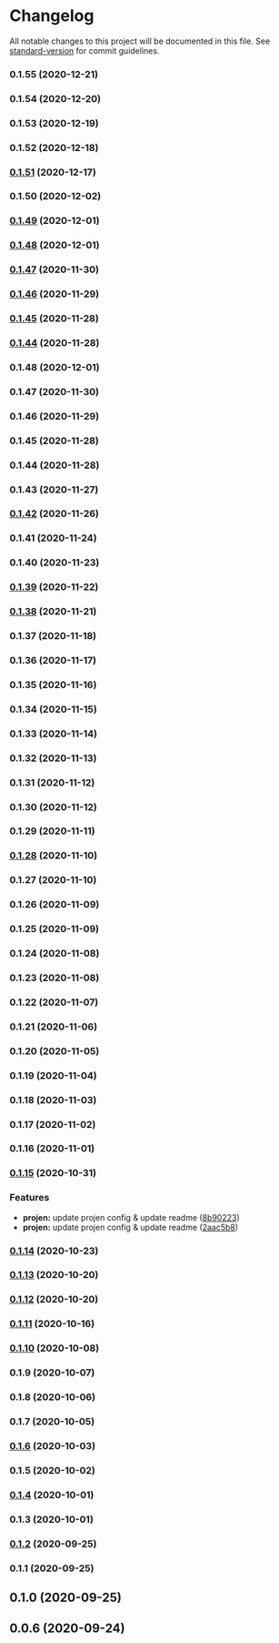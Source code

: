 # Changelog

All notable changes to this project will be documented in this file. See [standard-version](https://github.com/conventional-changelog/standard-version) for commit guidelines.

### 0.1.55 (2020-12-21)

### 0.1.54 (2020-12-20)

### 0.1.53 (2020-12-19)

### 0.1.52 (2020-12-18)

### [0.1.51](https://github.com/guan840912/cdk-aurora-globaldatabase/compare/v0.1.50...v0.1.51) (2020-12-17)

### 0.1.50 (2020-12-02)

### [0.1.49](https://github.com/guan840912/cdk-aurora-globaldatabase/compare/v0.1.43...v0.1.49) (2020-12-01)

### [0.1.48](https://github.com/guan840912/cdk-aurora-globaldatabase/compare/v0.1.47...v0.1.48) (2020-12-01)

### [0.1.47](https://github.com/guan840912/cdk-aurora-globaldatabase/compare/v0.1.46...v0.1.47) (2020-11-30)

### [0.1.46](https://github.com/guan840912/cdk-aurora-globaldatabase/compare/v0.1.45...v0.1.46) (2020-11-29)

### [0.1.45](https://github.com/guan840912/cdk-aurora-globaldatabase/compare/v0.1.44...v0.1.45) (2020-11-28)

### [0.1.44](https://github.com/guan840912/cdk-aurora-globaldatabase/compare/v0.1.42...v0.1.44) (2020-11-28)

### 0.1.48 (2020-12-01)

### 0.1.47 (2020-11-30)

### 0.1.46 (2020-11-29)

### 0.1.45 (2020-11-28)

### 0.1.44 (2020-11-28)

### 0.1.43 (2020-11-27)

### [0.1.42](https://github.com/guan840912/cdk-aurora-globaldatabase/compare/v0.1.41...v0.1.42) (2020-11-26)

### 0.1.41 (2020-11-24)

### 0.1.40 (2020-11-23)

### [0.1.39](https://github.com/guan840912/cdk-aurora-globaldatabase/compare/v0.1.38...v0.1.39) (2020-11-22)

### [0.1.38](https://github.com/guan840912/cdk-aurora-globaldatabase/compare/v0.1.37...v0.1.38) (2020-11-21)

### 0.1.37 (2020-11-18)

### 0.1.36 (2020-11-17)

### 0.1.35 (2020-11-16)

### 0.1.34 (2020-11-15)

### 0.1.33 (2020-11-14)

### 0.1.32 (2020-11-13)

### 0.1.31 (2020-11-12)

### 0.1.30 (2020-11-12)

### 0.1.29 (2020-11-11)

### [0.1.28](https://github.com/guan840912/cdk-aurora-globaldatabase/compare/v0.1.27...v0.1.28) (2020-11-10)

### 0.1.27 (2020-11-10)

### 0.1.26 (2020-11-09)

### 0.1.25 (2020-11-09)

### 0.1.24 (2020-11-08)

### 0.1.23 (2020-11-08)

### 0.1.22 (2020-11-07)

### 0.1.21 (2020-11-06)

### 0.1.20 (2020-11-05)

### 0.1.19 (2020-11-04)

### 0.1.18 (2020-11-03)

### 0.1.17 (2020-11-02)

### 0.1.16 (2020-11-01)

### [0.1.15](https://github.com/guan840912/cdk-aurora-globaldatabase/compare/v0.1.14...v0.1.15) (2020-10-31)


### Features

* **projen:** update projen config & update readme ([8b90223](https://github.com/guan840912/cdk-aurora-globaldatabase/commit/8b90223f5ab917f86129f786f4a7ad56e711f34b))
* **projen:** update projen config & update readme ([2aac5b8](https://github.com/guan840912/cdk-aurora-globaldatabase/commit/2aac5b857b24dc00ac145f3fd959cceaabc66b79))

### [0.1.14](https://github.com/guan840912/cdk-aurora-globaldatabase/compare/v0.1.13...v0.1.14) (2020-10-23)

### [0.1.13](https://github.com/guan840912/cdk-aurora-globaldatabase/compare/v0.1.12...v0.1.13) (2020-10-20)

### [0.1.12](https://github.com/guan840912/cdk-aurora-globaldatabase/compare/v0.1.11...v0.1.12) (2020-10-20)

### [0.1.11](https://github.com/guan840912/cdk-aurora-globaldatabase/compare/v0.1.10...v0.1.11) (2020-10-16)

### [0.1.10](https://github.com/guan840912/cdk-aurora-globaldatabase/compare/v0.1.7...v0.1.10) (2020-10-08)

### 0.1.9 (2020-10-07)

### 0.1.8 (2020-10-06)

### 0.1.7 (2020-10-05)

### [0.1.6](https://github.com/guan840912/cdk-aurora-globaldatabase/compare/v0.1.4...v0.1.6) (2020-10-03)

### 0.1.5 (2020-10-02)

### [0.1.4](https://github.com/guan840912/cdk-aurora-globaldatabase/compare/v0.1.2...v0.1.4) (2020-10-01)

### 0.1.3 (2020-10-01)

### [0.1.2](https://github.com/guan840912/cdk-aurora-globaldatabase/compare/v0.1.1...v0.1.2) (2020-09-25)

### 0.1.1 (2020-09-25)

## 0.1.0 (2020-09-25)

## 0.0.6 (2020-09-24)